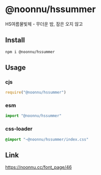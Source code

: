 # @noonnu/hssummer
HS여름물빛체 - 무더운 밤, 잠은 오지 않고

## Install
```sh
npm i @noonnu/hssummer
```
## Usage
### cjs
```js
require("@noonnu/hssummer")
```
### esm
```js
import "@noonnu/hssummer"
```
### css-loader
```css
@import "~@noonnu/hssummer/index.css"
```

## Link
https://noonnu.cc/font_page/46